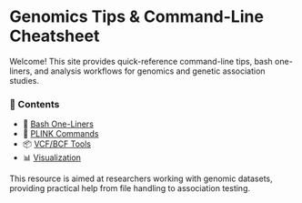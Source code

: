 # Genomics Tips & Command-Line Cheatsheet

Welcome! This site provides quick-reference command-line tips, bash one-liners, and analysis workflows for genomics and genetic association studies.

### 🔧 Contents

- 📂 [Bash One-Liners](Bash_one-liners.md)
- 🧬 [PLINK Commands](Plink_Commands.md)
- 📦 [VCF/BCF Tools](vcf_tools.md)
- 📊 [Visualization](Visualization.qmd)


This resource is aimed at researchers working with genomic datasets, providing practical help from file handling to association testing.
